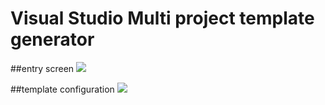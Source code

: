 # Visual Studio Multi project template generator

##entry screen
<img src="https://user-images.githubusercontent.com/5545184/50557093-0060d900-0ce2-11e9-8bf8-1b8076816853.png"/>

##template configuration
<img src="https://user-images.githubusercontent.com/5545184/50557135-5d5c8f00-0ce2-11e9-9397-8808c04bdcdd.png"/>
